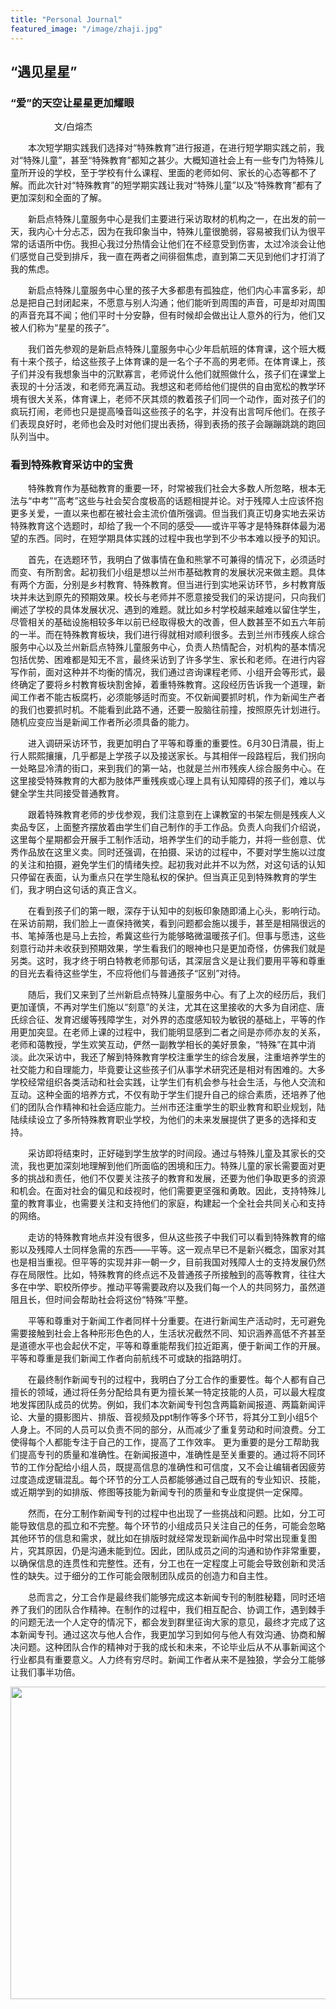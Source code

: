 ```yaml
---
title: "Personal Journal"
featured_image: "/image/zhaji.jpg"
---
```

## “遇见星星”
### “爱”的天空让星星更加耀眼
　　　　　文/白熔杰

　　本次短学期实践我们选择对“特殊教育”进行报道，在进行短学期实践之前，我对“特殊儿童”，甚至“特殊教育”都知之甚少。大概知道社会上有一些专门为特殊儿童所开设的学校，至于学校有什么课程、里面的老师如何、家长的心态等都不了解。而此次针对“特殊教育”的短学期实践让我对“特殊儿童”以及“特殊教育”都有了更加深刻和全面的了解。

　　新启点特殊儿童服务中心是我们主要进行采访取材的机构之一，在出发的前一天，我内心十分忐忑，因为在我印象当中，特殊儿童很脆弱，容易被我们认为很平常的话语所中伤。我担心我过分热情会让他们在不经意受到伤害，太过冷淡会让他们感觉自己受到排斥，我一直在两者之间徘徊焦虑，直到第二天见到他们才打消了我的焦虑。

　　新启点特殊儿童服务中心里的孩子大多都患有孤独症，他们内心丰富多彩，却总是把自己封闭起来，不愿意与别人沟通；他们能听到周围的声音，可是却对周围的声音充耳不闻；他们平时十分安静，但有时候却会做出让人意外的行为，他们又被人们称为“星星的孩子”。

　　我们首先参观的是新启点特殊儿童服务中心少年启航班的体育课，这个班大概有十来个孩子，给这些孩子上体育课的是一名个子不高的男老师。在体育课上，孩子们并没有我想象当中的沉默寡言，老师说什么他们就照做什么，孩子们在课堂上表现的十分活泼，和老师充满互动。我想这和老师给他们提供的自由宽松的教学环境有很大关系，体育课上，老师不厌其烦的教着孩子们同一个动作，面对孩子们的疯玩打闹，老师也只是提高嗓音叫这些孩子的名字，并没有出言呵斥他们。在孩子们表现良好时，老师也会及时对他们提出表扬，得到表扬的孩子会蹦蹦跳跳的跑回队列当中。



### 看到特殊教育采访中的宝贵
　　特殊教育作为基础教育的重要一环，时常被我们社会大多数人所忽略，根本无法与“中考”“高考”这些与社会契合度极高的话题相提并论。对于残障人士应该怀抱更多关爱，一直以来也都在被社会主流价值所强调。但当我们真正切身实地去采访特殊教育这个选题时，却给了我一个不同的感受——或许平等才是特殊群体最为渴望的东西。同时，在短学期具体实践的过程中我也学到不少书本难以授予的知识。

　　首先，在选题环节，我明白了做事情在鱼和熊掌不可兼得的情况下，必须适时而变、有所割舍。起初我们小组是想以兰州市基础教育的发展状况来做主题。具体有两个方面，分别是乡村教育、特殊教育。但当进行到实地采访环节，乡村教育版块并未达到原先的预期效果。校长与老师并不愿意接受我们的采访提问，只向我们阐述了学校的具体发展状况、遇到的难题。就比如乡村学校越来越难以留住学生，尽管相关的基础设施相较多年以前已经取得极大的改善，但人数甚至不如五六年前的一半。而在特殊教育板块，我们进行得就相对顺利很多。去到兰州市残疾人综合服务中心以及兰州新启点特殊儿童服务中心，负责人热情配合，对机构的基本情况包括优势、困难都是知无不言，最终采访到了许多学生、家长和老师。在进行内容写作前，面对这种并不均衡的情况，我们通过咨询课程老师、小组开会等形式，最终确定了要将乡村教育板块割舍掉，着重特殊教育。这段经历告诉我一个道理，新闻工作者不能古板腐朽，必须能够适时而变。不仅新闻要抓时机，作为新闻生产者的我们也要抓时机。不能看到此路不通，还要一股脑往前撞，按照原先计划进行。随机应变应当是新闻工作者所必须具备的能力。

　　进入调研采访环节，我更加明白了平等和尊重的重要性。6月30日清晨，街上行人熙熙攘攘，几乎都是上学孩子以及接送家长。与其相伴一段路程后，我们拐向一处略显冷清的街口，来到我们的第一站，也就是兰州市残疾人综合服务中心。在这里接受特殊教育的大都为肢体严重残疾或心理上具有认知障碍的孩子们，难以与健全学生共同接受普通教育。

　　跟着特殊教育老师的步伐参观，我们注意到在上课教室的书架左侧是残疾人义卖品专区，上面整齐摆放着由学生们自己制作的手工作品。负责人向我们介绍说，这里每个星期都会开展手工制作活动，培养学生们的动手能力，并将一些创意、优秀作品放在这里义卖。同时还强调，在拍摄、采访的过程中，不要对学生施以过度的关注和拍摄，避免学生们的情绪失控。起初我对此并不以为然，对这句话的认知只停留在表面，认为重点只在学生隐私权的保护。但当真正见到特殊教育的学生们，我才明白这句话的真正含义。

　　在看到孩子们的第一眼，深存于认知中的刻板印象随即涌上心头，影响行动。在采访前期，我们脸上一直保持微笑，看到问题都会施以援手，甚至是相隔很远的书、笔掉落也是马上去捡，希冀这些行为能够略微温暖孩子们。但事与愿违，这些刻意行动并未收获到预期效果，学生看我们的眼神也只是更加奇怪，仿佛我们就是另类。这时，我才终于明白特教老师那句话，其深层含义是让我们要用平等和尊重的目光去看待这些学生，不应将他们与普通孩子“区别”对待。

　　随后，我们又来到了兰州新启点特殊儿童服务中心。有了上次的经历后，我们更加谨慎，不再对学生们施以“刻意”的关注，尤其在这里接收的大多为自闭症、唐氏综合征、发育迟缓等残障学生，对外界的态度感知较为敏锐的基础上，平等的作用更加突显。在老师上课的过程中，我们能明显感到二者之间是亦师亦友的关系，老师和蔼教授，学生欢笑互动，俨然一副教学相长的美好景象，“特殊”在其中消淡。此次采访中，我还了解到特殊教育学校注重学生的综合发展，注重培养学生的社交能力和自理能力，毕竟要让这些孩子们从事学术研究还是相对有困难的。大多学校经常组织各类活动和社会实践，让学生们有机会参与社会生活，与他人交流和互动。这种全面的培养方式，不仅有助于学生们提升自己的综合素质，还培养了他们的团队合作精神和社会适应能力。兰州市还注重学生的职业教育和职业规划，陆陆续续设立了多所特殊教育职业学校，为他们的未来发展提供了更多的选择和支持。

　　采访即将结束时，正好碰到学生放学的时间段。通过与特殊儿童及其家长的交流，我也更加深刻地理解到他们所面临的困境和压力。特殊儿童的家长需要面对更多的挑战和责任，他们不仅要关注孩子的教育和发展，还要为他们争取更多的资源和机会。在面对社会的偏见和歧视时，他们需要更坚强和勇敢。因此，支持特殊儿童的教育事业，也需要关注和支持他们的家庭，构建起一个全社会共同关心和支持的网络。

　　走访的特殊教育地点并没有很多，但从这些孩子中我们可以看到特殊教育的缩影以及残障人士同样急需的东西——平等。这一观点早已不是新兴概念，国家对其也是相当重视。但平等的实现并非一朝一夕，目前我国对残障人士的支持发展仍然存在局限性。比如，特殊教育的终点远不及普通孩子所接触到的高等教育，往往大多在中学、职校所停步。推动平等需要政府以及我们每一个人的共同努力，虽然道阻且长，但时间会帮助社会将这份“特殊”平整。

　　平等和尊重对于新闻工作者同样十分重要。在进行新闻生产活动时，无可避免需要接触到社会上各种形形色色的人，生活状况截然不同、知识涵养高低不齐甚至是道德水平也会起伏不定，平等和尊重能帮我们拉近距离，便于新闻工作的开展。平等和尊重是我们新闻工作者向前航线不可或缺的指路明灯。

　　在最终制作新闻专刊的过程中，我明白了分工合作的重要性。每个人都有自己擅长的领域，通过将任务分配给具有更为擅长某一特定技能的人员，可以最大程度地发挥团队成员的优势。例如，我们本次新闻专刊包含两篇新闻报道、两篇新闻评论、大量的摄影图片、排版、音视频及ppt制作等多个环节，将其分工到小组5个人身上。不同的人员可以负责不同的部分，从而减少了重复劳动和时间浪费。分工使得每个人都能专注于自己的工作，提高了工作效率。
更为重要的是分工帮助我们提高专刊的质量和准确性。在新闻报道中，准确性是至关重要的。通过将不同环节的工作分配给小组人员，既提高信息的准确性和可信度，又不会让编辑者因疲劳过度造成逻辑混乱。每个环节的分工人员都能够通过自己既有的专业知识、技能，或近期学到的如排版、修图等技能为新闻专刊的质量和专业度提供一定保障。

　　然而，在分工制作新闻专刊的过程中也出现了一些挑战和问题。比如，分工可能导致信息的孤立和不完整。每个环节的小组成员只关注自己的任务，可能会忽略其他环节的信息和需求，就比如在排版时就经常发现新闻作品中时常出现重复图片，究其原因，仍是沟通未能到位。因此，团队成员之间的沟通和协作非常重要，以确保信息的连贯性和完整性。还有，分工也在一定程度上可能会导致创新和灵活性的缺失。过于细分的工作可能会限制团队成员的创造力和自主性。

　　总而言之，分工合作是最终我们能够完成这本新闻专刊的制胜秘籍，同时还培养了我们的团队合作精神。在制作的过程中，我们相互配合、协调工作，遇到棘手的问题无法一个人定夺的情况下，都会发到群里征询大家的意见，最终才完成了这本新闻专刊。通过这次与他人合作，我更加学习到如何与他人有效沟通、协商和解决问题。这种团队合作的精神对于我的成长和未来，不论毕业后从不从事新闻这个行业都具有重要意义。人力终有穷尽时。新闻工作者从来不是独狼，学会分工能够让我们事半功倍。
<div align=center><img width = '1500' height ='500' src =https://i.postimg.cc/2SPrJ5k7/me.png>